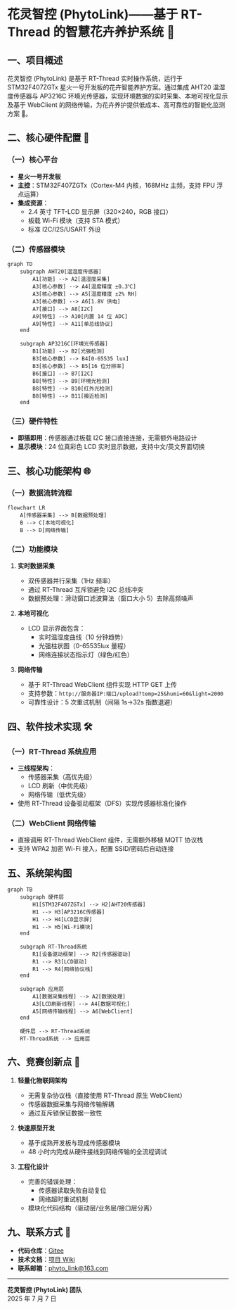 # 花灵智控 (PhytoLink)——基于 RT-Thread 的智慧花卉养护系统 🌸

## 一、项目概述
花灵智控 (PhytoLink) 是基于 RT-Thread 实时操作系统，运行于 STM32F407ZGTx 星火一号开发板的花卉智能养护方案。通过集成 AHT20 温湿度传感器与 AP3216C 环境光传感器，实现环境数据的实时采集、本地可视化显示及基于 WebClient 的网络传输，为花卉养护提供低成本、高可靠性的智能化监测方案 🌱。

## 二、核心硬件配置 🔧

### （一）核心平台
- **星火一号开发板**
- **主控**：STM32F407ZGTx（Cortex-M4 内核，168MHz 主频，支持 FPU 浮点运算）
- **集成资源**：
  - 2.4 英寸 TFT-LCD 显示屏（320×240，RGB 接口）
  - 板载 Wi-Fi 模块（支持 STA 模式）
  - 标准 I2C/I2S/USART 外设

### （二）传感器模块

```mermaid
graph TD
    subgraph AHT20[温湿度传感器]
        A1[功能] --> A2[温湿度采集]
        A3[核心参数] --> A4[温度精度 ±0.3℃]
        A3[核心参数] --> A5[湿度精度 ±2% RH]
        A3[核心参数] --> A6[1.8V 供电]
        A7[接口] --> A8[I2C]
        A9[特性] --> A10[内置 14 位 ADC]
        A9[特性] --> A11[单总线协议]
    end
    
    subgraph AP3216C[环境光传感器]
        B1[功能] --> B2[光强检测]
        B3[核心参数] --> B4[0-65535 lux]
        B3[核心参数] --> B5[16 位分辨率]
        B6[接口] --> B7[I2C]
        B8[特性] --> B9[环境光检测]
        B8[特性] --> B10[红外光检测]
        B8[特性] --> B11[接近检测]
    end
```

### （三）硬件特性
- **即插即用**：传感器通过板载 I2C 接口直接连接，无需额外电路设计
- **显示模块**：24 位真彩色 LCD 实时显示数据，支持中文/英文界面切换

## 三、核心功能架构 🌐

### （一）数据流转流程

```mermaid
flowchart LR
    A[传感器采集] --> B[数据预处理]
    B --> C[本地可视化]
    B --> D[网络传输]
```

### （二）功能模块
1. **实时数据采集**
   - 双传感器并行采集（1Hz 频率）
   - 通过 RT-Thread 互斥锁避免 I2C 总线冲突
   - 数据预处理：滑动窗口滤波算法（窗口大小 5）去除高频噪声

2. **本地可视化**
   - LCD 显示界面包含：
     - 实时温湿度曲线（10 分钟趋势）
     - 光强柱状图（0-65535lux 量程）
     - 网络连接状态指示灯（绿色/红色）

3. **网络传输**
   - 基于 RT-Thread WebClient 组件实现 HTTP GET 上传
   - 支持参数：`http://服务器IP:端口/upload?temp=25&humi=60&light=2000`
   - 可靠性设计：5 次重试机制（间隔 1s→32s 指数退避）

## 四、软件技术实现 🛠️

### （一）RT-Thread 系统应用
- **三线程架构**：
  - 传感器采集（高优先级）
  - LCD 刷新（中优先级）
  - 网络传输（低优先级）
- 使用 RT-Thread 设备驱动框架（DFS）实现传感器标准化操作

### （二）WebClient 网络传输
- 直接调用 RT-Thread WebClient 组件，无需额外移植 MQTT 协议栈
- 支持 WPA2 加密 Wi-Fi 接入，配置 SSID/密码后自动连接

## 五、系统架构图

```mermaid
graph TB
    subgraph 硬件层
        H1[STM32F407ZGTx] --> H2[AHT20传感器]
        H1 --> H3[AP3216C传感器]
        H1 --> H4[LCD显示屏]
        H1 --> H5[Wi-Fi模块]
    end
    
    subgraph RT-Thread系统
        R1[设备驱动框架] --> R2[传感器驱动]
        R1 --> R3[LCD驱动]
        R1 --> R4[网络协议栈]
    end
    
    subgraph 应用层
        A1[数据采集线程] --> A2[数据处理]
        A3[LCD刷新线程] --> A4[数据可视化]
        A5[网络传输线程] --> A6[WebClient]
    end
    
    硬件层 --> RT-Thread系统
    RT-Thread系统 --> 应用层
```

## 六、竞赛创新点 🌟

1. **轻量化物联网架构**
   - 无需复杂协议栈（直接使用 RT-Thread 原生 WebClient）
   - 传感器数据采集与网络传输解耦
   - 通过互斥锁保证数据一致性

2. **快速原型开发**
   - 基于成熟开发板与现成传感器模块
   - 48 小时内完成从硬件接线到网络传输的全流程调试

3. **工程化设计**
   - 完善的错误处理：
     - 传感器读取失败自动复位
     - 网络超时重试机制
   - 模块化代码结构（驱动层/业务层/接口层分离）

## 九、联系方式 📮
- **代码仓库**：[Gitee](https://gitee.com/phyto-link)
- **技术文档**：[项目 Wiki](https://gitee.com/phyto-link/wiki)
- **联系邮箱**：phyto_link@163.com

---

**花灵智控 (PhytoLink) 团队**  
2025 年 7 月 7 日
